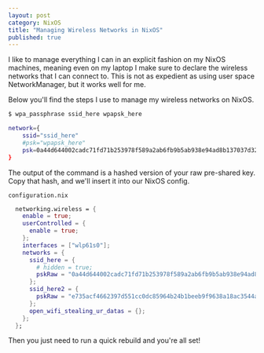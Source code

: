 ```yaml
---
layout: post
category: NixOS
title: "Managing Wireless Networks in NixOS"
published: true
---
```


I like to manage everything I can in an explicit fashion on my NixOS machines, meaning even on my laptop I make sure to declare the wireless networks that I can connect to. This is not as expedient as using user space NetworkManager, but it works well for me.

Below you'll find the steps I use to manage my wireless networks on NixOS. 

``` bash
$ wpa_passphrase ssid_here wpapsk_here

network={
	ssid="ssid_here"
	#psk="wpapsk_here"
	psk=0a44d644002cadc71fd71b253978f589a2ab6fb9b5ab938e94ad8b137037d325
}
```

The output of the command is a hashed version of your raw pre-shared key. Copy that hash, and we'll insert it into our NixOS config.

`configuration.nix`

``` nix
  networking.wireless = {
    enable = true;
    userControlled = {
      enable = true;
    };
    interfaces = ["wlp61s0"];
    networks = {
      ssid_here = {
        # hidden = true;
        pskRaw = "0a44d644002cadc71fd71b253978f589a2ab6fb9b5ab938e94ad8b137037d325";
      };
      ssid_here2 = {
        pskRaw = "e735acf4662397d551cc0dc85964b24b1beeb9f9638a18ac3544a4e02036f064";
      };
      open_wifi_stealing_ur_datas = {};
    };
  };

```

Then you just need to run a quick rebuild and you're all set!